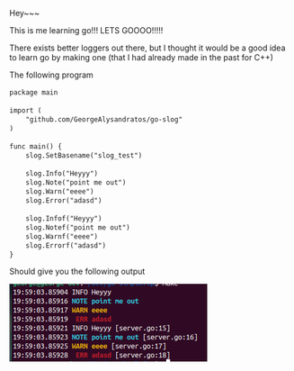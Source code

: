 
Hey~~~

This is me learning go!!! LETS GOOOO!!!!!

There exists better loggers out there, but I thought it would be a good idea to learn go by making one (that I had already made in the past for C++)

The following program

```
package main

import (
    "github.com/GeorgeAlysandratos/go-slog"
)

func main() {
    slog.SetBasename("slog_test")

    slog.Info("Heyyy")
    slog.Note("point me out")
    slog.Warn("eeee")
    slog.Error("adasd")

    slog.Infof("Heyyy")
    slog.Notef("point me out")
    slog.Warnf("eeee")
    slog.Errorf("adasd")
}
```

Should give you the following output

![Alt text](canvas.png?raw=true "Title")